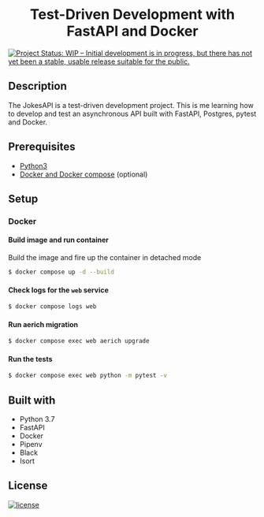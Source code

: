 <h1 align="center"><b>Test-Driven Development with FastAPI and Docker</b></h1>

[![Project Status: WIP – Initial development is in progress, but there has not yet been a stable, usable release suitable for the public.](https://www.repostatus.org/badges/latest/wip.svg)](https://github.com/DanNduati/Jokes_api)

## <b>Description</b>
The JokesAPI is a test-driven development project. This is me learning how to develop and test an asynchronous API built with FastAPI, Postgres, pytest and Docker.

## <b>Prerequisites</b>
- [Python3](https://www.python.org/downloads/)
- [Docker and Docker compose](https://docs.docker.com/get-docker/) (optional)

## <b>Setup</b>
### <b>Docker</b>
#### Build image and run container
Build the image and fire up the container in detached mode
```bash
$ docker compose up -d --build
```
#### Check logs for the `web` service
```bash
$ docker compose logs web
```
#### Run aerich migration
```bash
$ docker compose exec web aerich upgrade
```

#### Run the tests
```bash
$ docker compose exec web python -m pytest -v
```
    
## <b>Built with</b>
- Python 3.7
- FastAPI
- Docker
- Pipenv
- Black
- Isort

## <b>License</b>
[![license](https://img.shields.io/github/license/mashape/apistatus.svg?style=for-the-badge)](LICENSE)